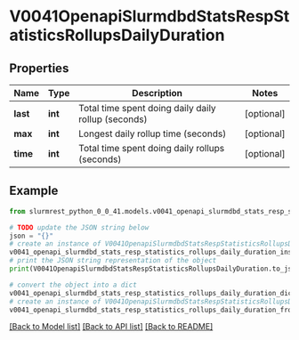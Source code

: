 # V0041OpenapiSlurmdbdStatsRespStatisticsRollupsDailyDuration


## Properties

Name | Type | Description | Notes
------------ | ------------- | ------------- | -------------
**last** | **int** | Total time spent doing daily daily rollup (seconds) | [optional] 
**max** | **int** | Longest daily rollup time (seconds) | [optional] 
**time** | **int** | Total time spent doing daily rollups (seconds) | [optional] 

## Example

```python
from slurmrest_python_0_0_41.models.v0041_openapi_slurmdbd_stats_resp_statistics_rollups_daily_duration import V0041OpenapiSlurmdbdStatsRespStatisticsRollupsDailyDuration

# TODO update the JSON string below
json = "{}"
# create an instance of V0041OpenapiSlurmdbdStatsRespStatisticsRollupsDailyDuration from a JSON string
v0041_openapi_slurmdbd_stats_resp_statistics_rollups_daily_duration_instance = V0041OpenapiSlurmdbdStatsRespStatisticsRollupsDailyDuration.from_json(json)
# print the JSON string representation of the object
print(V0041OpenapiSlurmdbdStatsRespStatisticsRollupsDailyDuration.to_json())

# convert the object into a dict
v0041_openapi_slurmdbd_stats_resp_statistics_rollups_daily_duration_dict = v0041_openapi_slurmdbd_stats_resp_statistics_rollups_daily_duration_instance.to_dict()
# create an instance of V0041OpenapiSlurmdbdStatsRespStatisticsRollupsDailyDuration from a dict
v0041_openapi_slurmdbd_stats_resp_statistics_rollups_daily_duration_from_dict = V0041OpenapiSlurmdbdStatsRespStatisticsRollupsDailyDuration.from_dict(v0041_openapi_slurmdbd_stats_resp_statistics_rollups_daily_duration_dict)
```
[[Back to Model list]](../README.md#documentation-for-models) [[Back to API list]](../README.md#documentation-for-api-endpoints) [[Back to README]](../README.md)



